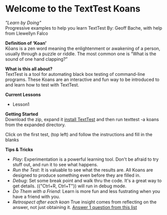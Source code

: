 
# Welcome to the TextTest Koans #
_"Learn by Doing"_  
Progressive examples to help you learn TextTest
By: Geoff Bache, with help from Llewellyn Falco 

**Definition of ‘Koan’**  
 Kōans is a zen word meaning the enlightenment or awakening of a person, usually through a puzzle or riddle. The most common one is “What is the sound of one hand clapping?”

**What is this all about?**  
TextTest is a tool for automating black box testing of command-line programs.
These Koans are an interactive and fun way to be introduced to and learn how to test with TextTest.

**Current Lessons**
 
- Lesson1

**Getting Started**  
Download the zip, expand it
[install TextTest](http://texttest.org/index.php?page=documentation_trunk&n=install_texttest)
and then run texttest -a koans from the expanded directory.

Click on the first test, (top left) and follow the instructions and fill in the blanks

**Tips & Tricks**  
  
- *Play*: Experimentation is a powerful learning tool. Don't be afraid to try stuff out, and run it to see what happens.
- *Run the Test*: It is valuable to see what the results are. All Koans are designed to produce something even before they are filled in.
- *Debug*: Set some break point and walk thru the code. It's a great way to get details. ({"Ctrl+R, Ctrl+T"}) will run in debug mode.
- *Do Them with a Friend*: Learn is more fun and less fustrating when you have a friend with you.
- *Retrospect after each koan* True insight comes from reflecting on the answer, not just obtaining it. [Answer 1 question from this list](https://github.com/approvals/ApprovalTests.java.Koans/blob/master/Questions.md)


